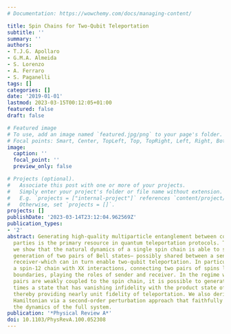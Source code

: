 ```yaml
---
# Documentation: https://wowchemy.com/docs/managing-content/

title: Spin Chains for Two-Qubit Teleportation
subtitle: ''
summary: ''
authors:
- T.J.G. Apollaro
- G.M.A. Almeida
- S. Lorenzo
- A. Ferraro
- S. Paganelli
tags: []
categories: []
date: '2019-01-01'
lastmod: 2023-03-15T00:12:05+01:00
featured: false
draft: false

# Featured image
# To use, add an image named `featured.jpg/png` to your page's folder.
# Focal points: Smart, Center, TopLeft, Top, TopRight, Left, Right, BottomLeft, Bottom, BottomRight.
image:
  caption: ''
  focal_point: ''
  preview_only: false

# Projects (optional).
#   Associate this post with one or more of your projects.
#   Simply enter your project's folder or file name without extension.
#   E.g. `projects = ["internal-project"]` references `content/project/deep-learning/index.md`.
#   Otherwise, set `projects = []`.
projects: []
publishDate: '2023-03-14T23:12:04.962569Z'
publication_types:
- '2'
abstract: Generating high-quality multiparticle entanglement between communicating
  parties is the primary resource in quantum teleportation protocols. To this aim,
  we show that the natural dynamics of a single spin chain is able to sustain the
  generation of two pairs of Bell states– possibly shared between a sender and a distant
  receiver-which can in turn enable two-qubit teleportation. In particular, we address
  a spin-12 chain with XX interactions, connecting two pairs of spins located at its
  boundaries, playing the roles of sender and receiver. In the regime where both end
  pairs are weakly coupled to the spin chain, it is possible to generate at predefinite
  times a state that has vanishing infidelity with the product state of two Bell pairs,
  thereby providing nearly unit fidelity of teleportation. We also derive an effective
  Hamiltonian via a second-order perturbation approach that faithfully reproduces
  the dynamics of the full system.
publication: '*Physical Review A*'
doi: 10.1103/PhysRevA.100.052308
---
```

